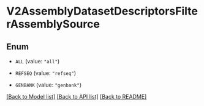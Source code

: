 # V2AssemblyDatasetDescriptorsFilterAssemblySource

## Enum


* `ALL` (value: `"all"`)

* `REFSEQ` (value: `"refseq"`)

* `GENBANK` (value: `"genbank"`)


[[Back to Model list]](../README.md#documentation-for-models) [[Back to API list]](../README.md#documentation-for-api-endpoints) [[Back to README]](../README.md)


